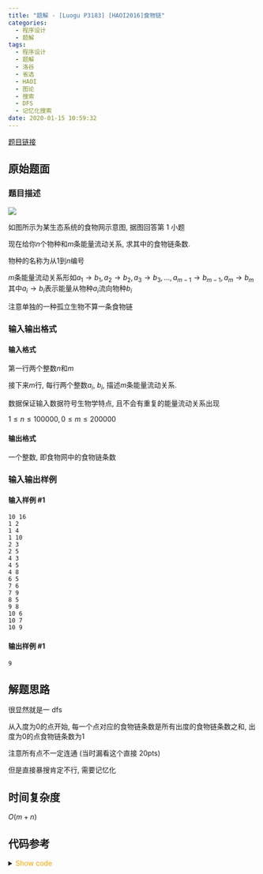 ```yaml
---
title: "题解 - [Luogu P3183] [HAOI2016]食物链"
categories:
  - 程序设计
  - 题解
tags:
  - 程序设计
  - 题解
  - 洛谷
  - 省选
  - HAOI
  - 图论
  - 搜索
  - DFS
  - 记忆化搜索
date: 2020-01-15 10:59:32
---
```


[题目链接](https://www.luogu.com.cn/problem/P3183)

<!-- more -->

## 原始题面

### 题目描述

![](1.png)

如图所示为某生态系统的食物网示意图, 据图回答第 1 小题

现在给你$n$个物种和$m$条能量流动关系, 求其中的食物链条数.

物种的名称为从$1$到$n$编号

$m$条能量流动关系形如$a_1\to b_1, a_2\to b_2, a_3\to b_3, ..., a_{m-1}\to b_{m-1}, a_m\to b_m$其中$a_i\to b_i$表示能量从物种$a_i$流向物种$b_i$

注意单独的一种孤立生物不算一条食物链

### 输入输出格式

#### 输入格式

第一行两个整数$n$和$m$

接下来$m$行, 每行两个整数$a_i$, $b_i$, 描述$m$条能量流动关系.

数据保证输入数据符号生物学特点, 且不会有重复的能量流动关系出现

$1\leqslant n\leqslant 100000, 0\leqslant m\leqslant 200000$

#### 输出格式

一个整数, 即食物网中的食物链条数

### 输入输出样例

#### 输入样例 #1

```input1
10 16
1 2
1 4
1 10
2 3
2 5
4 3
4 5
4 8
6 5
7 6
7 9
8 5
9 8
10 6
10 7
10 9
```

#### 输出样例 #1

```output1
9
```

## 解题思路

很显然就是一 dfs

从入度为$0$的点开始, 每一个点对应的食物链条数是所有出度的食物链条数之和, 出度为$0$的点食物链条数为$1$

注意所有点不一定连通 (当时漏看这个直接 20pts)

但是直接暴搜肯定不行, 需要记忆化

## 时间复杂度

$O(m+n)$

## 代码参考

<details>
<summary><font color='orange'>Show code</font></summary>

```cpp
/*
 * @Author: Tifa
 * @LastEditTime: 2020-01-15 10:59:32
 * @Description:
 */
i64 n, m;
struct edge {
    i64 to, next;
} e[M];
i64 head[N], cnt;
void add(i64 u, i64 v) {
    e[++cnt] = {v, head[u]};
    head[u] = cnt;
}
int in[N], out[N];

i64 f[N];
i64 dfs(i64 pos) {
    if (f[pos]) return f[pos];
    if (in[pos] && !out[pos]) return f[pos] = 1;
    for (i64 i = head[pos]; i; i = e[i].next) f[pos] += dfs(e[i].to);
    return f[pos];
}

int main() {
    read(n, m);
    for (i64 i = 1, x, y; i <= m; ++i) {
        read(x, y);
        add(x, y);
        ++in[y];
        ++out[x];
    }
    i64 ans = 0;
    _for(i, 1, n) if (!in[i]) ans += dfs(i);
    print(ans);
    FastIO::flush();
    return 0;
}
```

</details>
